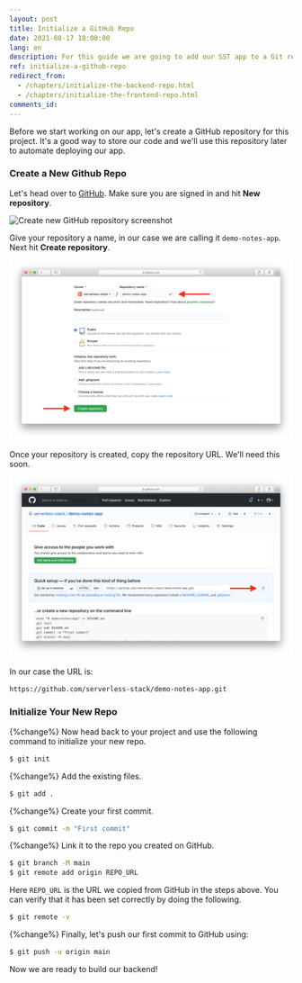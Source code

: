 ```yaml
---
layout: post
title: Initialize a GitHub Repo
date: 2021-08-17 18:00:00
lang: en
description: For this guide we are going to add our SST app to a Git repo. We do this so that we can automate our deployments later by just pushing to GitHub.
ref: initialize-a-github-repo
redirect_from:
  - /chapters/initialize-the-backend-repo.html
  - /chapters/initialize-the-frontend-repo.html
comments_id: 
---
```


Before we start working on our app, let's create a GitHub repository for this project. It's a good way to store our code and we'll use this repository later to automate deploying our app.

### Create a New Github Repo

Let's head over to [GitHub](https://github.com). Make sure you are signed in and hit **New repository**.

![Create new GitHub repository screenshot](/assets/part2/create-new-github-repository.png)

Give your repository a name, in our case we are calling it `demo-notes-app`. Next hit **Create repository**.

![Name new GitHub repository screenshot](/assets/part2/name-new-github-repository.png)

Once your repository is created, copy the repository URL. We'll need this soon.

![Copy new GitHub repo url screenshot](/assets/part2/copy-new-github-repo-url.png)

In our case the URL is:

``` txt
https://github.com/serverless-stack/demo-notes-app.git
```

### Initialize Your New Repo

{%change%} Now head back to your project and use the following command to initialize your new repo.

``` bash
$ git init
```

{%change%} Add the existing files.

``` bash
$ git add .
```

{%change%} Create your first commit.

``` bash
$ git commit -m "First commit"
```

{%change%} Link it to the repo you created on GitHub.

``` bash
$ git branch -M main
$ git remote add origin REPO_URL
```

Here `REPO_URL` is the URL we copied from GitHub in the steps above. You can verify that it has been set correctly by doing the following.

``` bash
$ git remote -v
```

{%change%} Finally, let's push our first commit to GitHub using:

``` bash
$ git push -u origin main
```

Now we are ready to build our backend!
